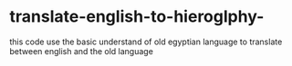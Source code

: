 # translate-english-to-hieroglphy-
this code use the basic understand of old egyptian language to translate between english and the old language 
